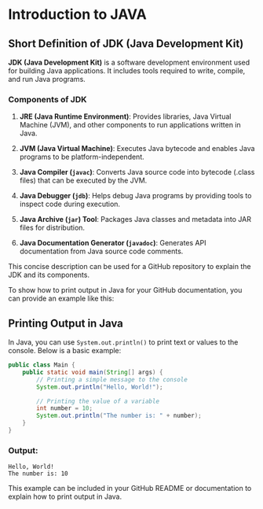 # Introduction to JAVA

## Short Definition of JDK (Java Development Kit)

**JDK (Java Development Kit)** is a software development environment used for building Java applications. It includes tools required to write, compile, and run Java programs.

### Components of JDK

1. **JRE (Java Runtime Environment)**: Provides libraries, Java Virtual Machine (JVM), and other components to run applications written in Java.

2. **JVM (Java Virtual Machine)**: Executes Java bytecode and enables Java programs to be platform-independent.

3. **Java Compiler (`javac`)**: Converts Java source code into bytecode (.class files) that can be executed by the JVM.

4. **Java Debugger (`jdb`)**: Helps debug Java programs by providing tools to inspect code during execution.

5. **Java Archive (`jar`) Tool**: Packages Java classes and metadata into JAR files for distribution.

6. **Java Documentation Generator (`javadoc`)**: Generates API documentation from Java source code comments.

This concise description can be used for a GitHub repository to explain the JDK and its components.

To show how to print output in Java for your GitHub documentation, you can provide an example like this:

## Printing Output in Java

In Java, you can use `System.out.println()` to print text or values to the console. Below is a basic example:

```java
public class Main {
    public static void main(String[] args) {
        // Printing a simple message to the console
        System.out.println("Hello, World!");

        // Printing the value of a variable
        int number = 10;
        System.out.println("The number is: " + number);
    }
}
```

### Output:
```
Hello, World!
The number is: 10
```

This example can be included in your GitHub README or documentation to explain how to print output in Java.
